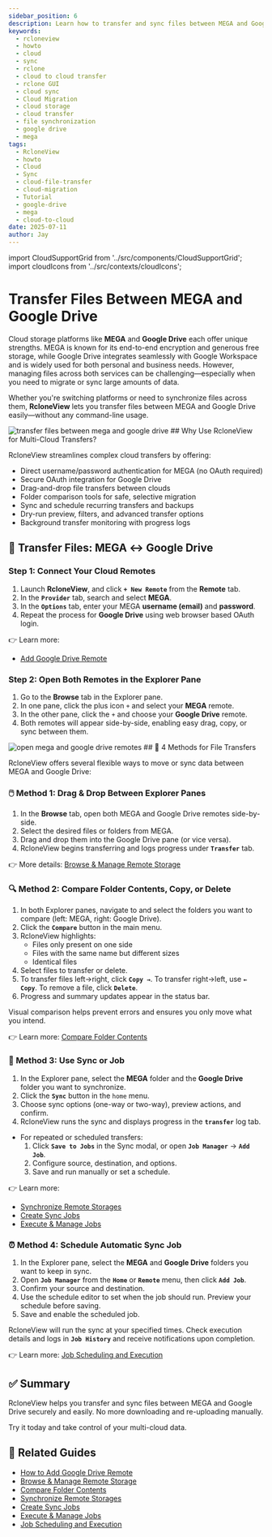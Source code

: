 ```yaml
---
sidebar_position: 6
description: Learn how to transfer and sync files between MEGA and Google Drive using RcloneView—secure, fast, and no command line required.
keywords:
  - rcloneview
  - howto
  - cloud
  - sync
  - rclone
  - cloud to cloud transfer
  - rclone GUI
  - cloud sync
  - Cloud Migration
  - cloud storage
  - cloud transfer
  - file synchronization
  - google drive
  - mega
tags:
  - RcloneView
  - howto
  - Cloud
  - Sync
  - cloud-file-transfer
  - cloud-migration
  - Tutorial
  - google-drive
  - mega
  - cloud-to-cloud
date: 2025-07-11
author: Jay
---
```

import CloudSupportGrid from '../src/components/CloudSupportGrid';
import cloudIcons from '../src/contexts/cloudIcons';


# Transfer Files Between MEGA and Google Drive

Cloud storage platforms like **MEGA** and **Google Drive** each offer unique strengths. MEGA is known for its end-to-end encryption and generous free storage, while Google Drive integrates seamlessly with Google Workspace and is widely used for both personal and business needs. However, managing files across both services can be challenging—especially when you need to migrate or sync large amounts of data.

Whether you're switching platforms or need to synchronize files across them, **RcloneView** lets you transfer files between MEGA and Google Drive easily—without any command-line usage.


<img src="/support/images/en/tutorials/transfer-files-between-mega-and-google-drive.png" alt="transfer files between mega and google drive" class="img-medium img-center" />
## Why Use RcloneView for Multi-Cloud Transfers?

RcloneView streamlines complex cloud transfers by offering:

- Direct username/password authentication for MEGA (no OAuth required)
- Secure OAuth integration for Google Drive
- Drag-and-drop file transfers between clouds
- Folder comparison tools for safe, selective migration
- Sync and schedule recurring transfers and backups
- Dry-run preview, filters, and advanced transfer options
- Background transfer monitoring with progress logs

## 🔄 Transfer Files: MEGA ↔ Google Drive

### Step 1: Connect Your Cloud Remotes

1. Launch **RcloneView**, and click **`+ New Remote`** from the **Remote** tab.  
2. In the **`Provider`** tab, search and select **MEGA**.  
3. In the **`Options`** tab, enter your MEGA **username (email)** and **password**.
4. Repeat the process for **Google Drive** using web browser based OAuth login.

👉 Learn more:  
- [Add Google Drive Remote](/support/howto/intro#step-2-adding-remote-storage-google-drive-example)

### Step 2: Open Both Remotes in the Explorer Pane

1. Go to the **Browse** tab in the Explorer pane.
2. In one pane, click the plus icon `+` and select your **MEGA** remote.
3. In the other pane, click the `+` and choose your **Google Drive** remote.
4. Both remotes will appear side-by-side, enabling easy drag, copy, or sync between them.

<img src="/support/images/en/tutorials/open-mega-and-google-drive-remotes.png" alt="open mega and google drive remotes" class="img-medium img-center" />
## 📌 4 Methods for File Transfers

RcloneView offers several flexible ways to move or sync data between MEGA and Google Drive:

### 🖱️ Method 1: Drag & Drop Between Explorer Panes

1. In the **Browse** tab, open both MEGA and Google Drive remotes side-by-side.  
2. Select the desired files or folders from MEGA.  
3. Drag and drop them into the Google Drive pane (or vice versa).  
4. RcloneView begins transferring and logs progress under **`Transfer`** tab.

👉 More details: [Browse & Manage Remote Storage](/support/howto/rcloneview-basic/browse-and-manage-remote-storage)

### 🔍 Method 2:  Compare Folder Contents, Copy, or Delete

1. In both Explorer panes, navigate to and select the folders you want to compare (left: MEGA, right: Google Drive).
2. Click the **`Compare`** button in the main menu.
3. RcloneView highlights:
   - Files only present on one side
   - Files with the same name but different sizes
   - Identical files
4. Select files to transfer or delete.
5. To transfer files left→right, click **`Copy →`**. To transfer right→left, use **`← Copy`**. To remove a file, click **`Delete`**.
6. Progress and summary updates appear in the status bar.

Visual comparison helps prevent errors and ensures you only move what you intend.

👉 Learn more: [Compare Folder Contents](/support/howto/rcloneview-basic/compare-folder-contents)

### 🔁 Method 3: Use Sync or Job

1. In the Explorer pane, select the **MEGA** folder and the **Google Drive** folder you want to synchronize.
2. Click the **`Sync`** button in the `home` menu.
3. Choose sync options (one-way or two-way), preview actions, and confirm.
4. RcloneView runs the sync and displays progress in the **`transfer`** log tab.

- For repeated or scheduled transfers:
  1. Click **`Save to Jobs`** in the Sync modal, or open **`Job Manager`** → **`Add Job`**.
  2. Configure source, destination, and options.
  3. Save and run manually or set a schedule.

👉 Learn more:  
- [Synchronize Remote Storages](/support/howto/rcloneview-basic/synchronize-remote-storages)  
- [Create Sync Jobs](/support/howto/rcloneview-basic/create-sync-jobs)  
- [Execute & Manage Jobs](/support/howto/rcloneview-basic/execute-manage-job)

### ⏰ Method 4: Schedule Automatic Sync Job

1. In the Explorer pane, select the **MEGA** and **Google Drive** folders you want to keep in sync.
2. Open **`Job Manager`** from the **`Home`** or **`Remote`** menu, then click **`Add Job`**.
3. Confirm your source and destination.
4. Use the schedule editor to set when the job should run. Preview your schedule before saving.
5. Save and enable the scheduled job.

RcloneView will run the sync at your specified times. Check execution details and logs in **`Job History`** and receive notifications upon completion.

👉 Learn more: [Job Scheduling and Execution](/support/howto/rcloneview-advanced/job-scheduling-and-execution)

## ✅ Summary

RcloneView helps you transfer and sync files between MEGA and Google Drive securely and easily. No more downloading and re-uploading manually.

Try it today and take control of your multi-cloud data.

## 🔗 Related Guides

- [How to Add Google Drive Remote](/support/howto/intro#step-2-adding-remote-storage-google-drive-example)
- [Browse & Manage Remote Storage](/support/howto/rcloneview-basic/browse-and-manage-remote-storage)
- [Compare Folder Contents](/support/howto/rcloneview-basic/compare-folder-contents)
- [Synchronize Remote Storages](/support/howto/rcloneview-basic/synchronize-remote-storages)
- [Create Sync Jobs](/support/howto/rcloneview-basic/create-sync-jobs)
- [Execute & Manage Jobs](/support/howto/rcloneview-basic/execute-manage-job)
- [Job Scheduling and Execution](/support/howto/rcloneview-advanced/job-scheduling-and-execution)


<CloudSupportGrid />
